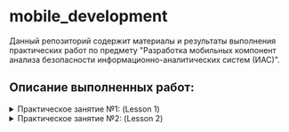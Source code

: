 # mobile_development

Данный репозиторий содержит материалы и результаты выполнения практических работ по предмету "Разработка мобильных компонент анализа безопасности информационно-аналитических систем (ИАС)".

## Описание выполненных работ:
<details>
  <summary>Практическое занятие №1: (Lesson 1)</summary>

  #### [Папка с выполненным заданием]mobile_development/Lesson1/)
  
  #### Описание
  В рамках данного практического занятия были выполнены задания по разработке мобильных приложений с использованием среды разработки Android Studio. Основной целью было освоение базовых принципов создания интерфейсов, работы с различными типами макетов (Layout), а также обработки событий в Android-приложениях.

  #### Cозданные модули
  В процессе выполнения практического занятия был создан проект **Lesson1** и реализованы следующие модули:
  1. [Модуль "app"](mobile_development/Lesson1/app/):
  Основной модуль, созданный в начале работы. Использовался для изучения базовых принципов работы с Android Studio, создания интерфейсов и настройки макетов.

2. [Модуль "myapplication"](mobile_development/Lesson1/myapplication/):
  В этом модуле были созданы отдельные файлы макетов для каждого типа Layout ([LinearLayout](mobile_development/Lesson1/myapplication/src/main/res/layout/linear_layout.xml), [TableLayout](mobile_development/Lesson1/myapplication/src/main/res/layout/table_layout.xml), [ConstraintLayout](mobile_development/Lesson1/myapplication/src/main/res/layout/constraint_layout.xml)) и добавлены соответствующие элементы интерфейса.

3. [Модуль "controllesson1"](mobile_development/Lesson1/controllesson1/):
  В этом модуле были добавлены различные элементы интерфейса (кнопки, текстовые поля, ImageView), а также реализована поддержка разных ориентаций экрана (портретной и альбомной).

4. [Модуль "buttonclicker"](mobile_development/Lesson1/buttonclicker/):
  В этом модуле были реализованы обработчики событий для кнопок, изменяющих текст в TextView и состояние CheckBox при нажатии.
</details>

<details>
  <summary>Практическое занятие №2: (Lesson 2)</summary>

  #### [Папка с выполненным заданием](mobile_development/Lesson2)
  
  #### Описание
  В рамках данного практического занятия были изучены инструменты отладки, жизненный цикл Activity, работа с Intent и диалоговыми окнами. Основные задачи включали освоение методов логирования, анализ жизненного цикла компонентов, реализацию межэкранных переходов и создание различных типов уведомлений.

  #### Cозданные модули
  В процессе выполнения практического занятия был создан проект **Lesson2** и реализованы следующие модули:
  1. [Модуль "activitylifecycle1"](mobile_development/Lesson2/activitylifecycle1/):
  Данный модуль использовался для изучения инструментов отладки в Android Studio. Также были исследованы методы жизненного цикла Activity (onCreate, onStart, onResume и др.), сохранение состояния приложения (onSaveInstanceState). Проведены тесты поведения Activity при различных сценариях (Home, Back)

2. [Модуль "multiactivity"](mobile_development/Lesson2/multiactivity/):
  В этом модуле было создано приложение с несколькими Activity. Реализован переход между экранами с помощью явного Intent. Освоена передача данных между Activity через Bundle

3. [Модуль "interfilter"](mobile_development/Lesson2/interfilter/):
  В этом модуле были реализованы неявные Intent для открытия веб-страниц.

4. [Модуль "toastapp"](mobile_development/Lesson2/toastapp/):
  В этом модуле были реализованы всплывающие уведомления (Toast). Реализован подсчет символов в EditText, а также отображение группы студента и его номера в списках.

5. [Модуль "notificationapp"](mobile_development/Lesson2/notificationapp/):
  В этом модуле были реализованы уведомления (Notifications). Были добавлены разрешения для работы с Notification.

6. [Модуль "dialog"](mobile_development/Lesson2/dialog/):
  В этом модуле были созданы различные типы Dialog и добавлены соответствующие элементы интерфейса:
    - **snackbar** - легковесный компонент интерфейса в Android, предназначенный для отображения краткосрочных сообщений , которые могут содержать действие (action). Был реализован в основном файле;
    - **AlertDialog** - стандартное диалоговое окно в Android, которое позволяет выводить пользователю сообщения, запрашивать подтверждение действий или ввод данных
    - **DatePickerDialog** - стандартный диалог в Android для выбора даты (день, месяц, год).
    - **TimePickerDialog** - это стандартный диалог в Android, позволяющий пользователю выбрать время (часы и минуты). 
    - **ProgressDialog** - это диалоговое окно , которое отображает индикатор прогресса (загрузки, ожидания, выполнения задачи) и, при необходимости, текстовое сообщение. 
</details>

